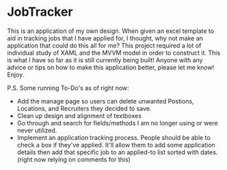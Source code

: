 # JobTracker
This is an application of my own design. When given an excel template to aid in tracking jobs that I have 
applied for, I thought, why not make an application that could do this all for me?
This project required a lot of individual study of XAML and the MVVM model in order to construct it.
This is what I have so far as it is still currently being built! Anyone with any advice or tips on how to make this application better, please let me know! Enjoy.



P.S. Some running To-Do's as of right now:

- Add the manage page so users can delete unwanted Postions, Locations, and Recruiters they decided to save.
- Clean up design and alignment of textboxes
- Go through and search for fields/methods I am no longer using or were never utilized.
- Implement an application tracking process. People should be able to check a box if they've applied. It'll allow
them to add some application details then add that specific job to an applied-to list sorted with dates. (right now relying on comments for this)
